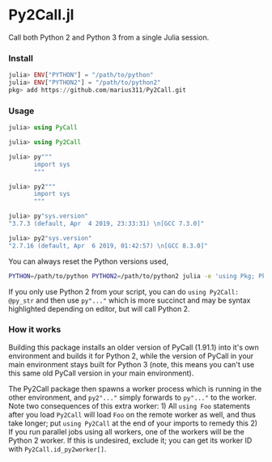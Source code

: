# Py2Call.jl

Call both Python 2 and Python 3 from a single Julia session. 

### Install

```julia
julia> ENV["PYTHON"] = "/path/to/python"
julia> ENV["PYTHON2"] = "/path/to/python2"
pkg> add https://github.com/marius311/Py2Call.git
```

### Usage

```julia
julia> using PyCall

julia> using Py2Call

julia> py"""
       import sys
       """

julia> py2"""
       import sys
       """

julia> py"sys.version"
"3.7.3 (default, Apr  4 2019, 23:33:31) \n[GCC 7.3.0]"

julia> py2"sys.version"
"2.7.16 (default, Apr  6 2019, 01:42:57) \n[GCC 8.3.0]"
```

You can always reset the Python versions used,

```bash
PYTHON=/path/to/python PYTHON2=/path/to/python2 julia -e 'using Pkg; Pkg.build("Py2Call")'
```

If you only use Python 2 from your script, you can do `using Py2Call: @py_str` and then use `py"..."` which is more succinct and may be syntax highlighted depending on editor, but will call Python 2.

### How it works

Building this package installs an older version of PyCall (1.91.1) into it's own environment and builds it for Python 2, while the version of PyCall in your main environment stays built for Python 3 (note, this means you can't use this same old PyCall version in your main environment). 

The Py2Call package then spawns a worker process which is running in the other environment, and `py2"..."` simply forwards to `py"..."` to the worker. Note two consequences of this extra worker: 1) All `using Foo` statements after you load `Py2Call` will load `Foo` on the remote worker as well, and thus take longer; put `using Py2Call` at the end of your imports to remedy this 2) If you run parallel jobs using all workers, one of the workers will be the Python 2 worker. If this is undesired, exclude it; you can get its worker ID with `Py2Call.id_py2worker[]`.

